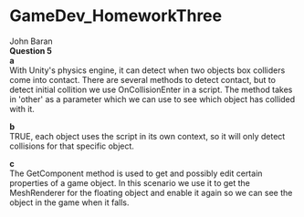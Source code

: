 

# GameDev_HomeworkThree <br>
John Baran <br>
**Question 5**<br>
**a**<br>
With Unity's physics engine, it can detect when two objects box colliders come into contact. There are several methods to detect contact, but to detect initial collition we use OnCollisionEnter in a script. The method takes in 'other' as a parameter which we can use to see which object has collided with it. 

**b**<br>
TRUE, each object uses the script in its own context, so it will only detect collisions for that specific object.

**c**<br>
The GetComponent method is used to get and possibly edit certain properties of a game object. In this scenario we use it to get the MeshRenderer for the floating object and enable it again so we can see the object in the game when it falls. 
